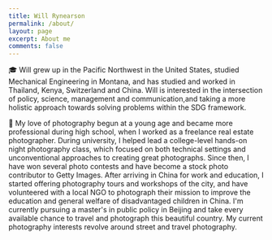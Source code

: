 ```yaml
---
title: Will Rynearson
permalink: /about/
layout: page
excerpt: About me
comments: false
---
```


🎓 Will grew up in the Pacific Northwest in the United States, studied Mechanical Engineering in Montana, and has studied and worked in Thailand, Kenya, Switzerland and China. Will is interested in the intersection of policy, science, management and communication,and taking a  more holistic approach towards solving problems within the SDG framework.

📸 My love of photography begun at a young age and became more professional during high school, when I worked as a freelance real estate photographer. During university, I helped lead a college-level hands-on night photography class, which focused on both technical settings and unconventional approaches to creating great photographs. Since then, I have won several photo contests and have become a stock photo contributor to Getty Images. After arriving in China for work and education, I started offering photography tours and workshops of the city, and have volunteered with a local NGO to photograph their mission to improve the education and general welfare of disadvantaged children in China. I'm currently pursuing a master's in public policy in Beijing and take every available chance to travel and photograph this beautiful country. My current photography interests revolve around street and travel photography.